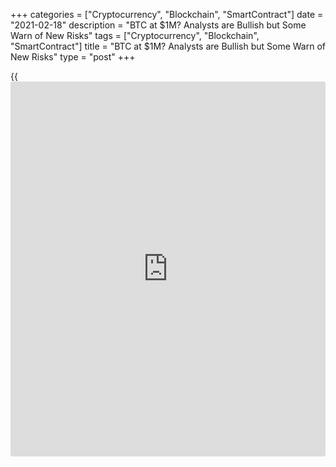 +++
categories = ["Cryptocurrency", "Blockchain", "SmartContract"]
date = "2021-02-18"
description = "BTC at $1M? Analysts are Bullish but Some Warn of New Risks"
tags = ["Cryptocurrency", "Blockchain", "SmartContract"]
title = "BTC at $1M? Analysts are Bullish but Some Warn of New Risks"
type = "post"
+++

{{<iframe id="large-banner" src="https://www.bounty.group/#slide=2.0" width="100%" height="600" scrolling="no" style="border: 0px solid rgb(216, 221, 230); border-radius: 3px;">}}

Bitcoin could rise to $1 million over the long term to become a reserve
currency for the world, according to one asset manager. But JPMorgan
warned of risks ahead as the cryptocurrency continues to rally. Anthony
Pompliano, co-founder and partner at Morgan Creek Digital Assets, said
[bitcoin](https://www.letsplayfx.com/blog/forex-for-bitcoin/) could hit $500,000 by the end of the decade. It could eventually
reach $1 million per coin, he added, without giving a timeline.

![BTC at $1M? Some Analysts are Bullish but others Warn of Risks
Ahead][1]

> “I think that [bitcoin](https://www.letsplayfx.com/blog/forex-for-bitcoin/) will eventually rise to become the global
reserve currency. I think [bitcoin](https://www.letsplayfx.com/blog/forex-for-bitcoin/) will eventually be much much larger
than the gold market cap,” he said during the latest episode of CNBC’s
“Beyond the Valley” podcast. Bitcoin has surged over the last few months
and surpassed $50,000 for the first time this week.

A number of factors are behind the rush into [bitcoin](https://www.letsplayfx.com/blog/forex-for-bitcoin/). There has been
large participation from institutional and retail [investor](https://www.fintechee.com/tutorial-for-forex-trading/investor-mode/)s. Major
companies are also getting more involved with the cryptocurrency. Square
bought some [bitcoin](https://www.letsplayfx.com/blog/forex-for-bitcoin/) last year and Elon Musk’s electric carmaker Tesla
purchased around $1.5 billion in [bitcoin](https://www.letsplayfx.com/blog/forex-for-bitcoin/), according to a filing this
month. Musk and Square founder Jack Dorsey are both supporters of
[bitcoin](https://www.letsplayfx.com/blog/forex-for-bitcoin/).

Meanwhile, global central banks have been easing monetary [policy](https://www.fintechee.com/policy/) — such
as lowering interest rates and buying assets through the so-called
quantitative easing program — to help cushion the blow to economies hit
by the coronavirus pandemic.

> “There were trillions of dollars that were printed and injected into
the economy and everyone from individuals to financial institutions and
corporations ran around the world looking for the best way to protect
their purchasing power, they ultimately decided it was [bitcoin](https://www.letsplayfx.com/blog/forex-for-bitcoin/),”
Pompliano said as he discussed what was behind [bitcoin](https://www.letsplayfx.com/blog/forex-for-bitcoin/)’s surge.

The [bitcoin](https://www.letsplayfx.com/blog/forex-for-bitcoin/) bull’s prediction that [bitcoin](https://www.letsplayfx.com/blog/forex-for-bitcoin/) could hit $1 million is based
on a few factors including the scarcity of the cryptocurrency which has
a cap of 21 million coins, as well as the decentralized nature of the
technology.

_Source:[FXPro][2]_

   1. /files/downloads/0/c/2/0c2037d42ee17bb817e11f37a03e989f_e99598ee61fc630d0d7fa8c9732cfff9.png
   2. /geturl/index/f9c43e285bd51c1090ae0f0370bb63441669a969/
